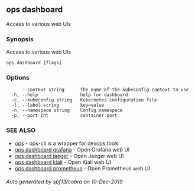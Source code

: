 ## ops dashboard

Access to various web UIs

### Synopsis

Access to various web UIs

```
ops dashboard [flags]
```

### Options

```
      --context string      The name of the kubeconfig context to use
  -h, --help                help for dashboard
  -c, --kubeconfig string   Kubernetes configuration file
  -l, --label string        key=value
  -n, --namespace string    Config namespace
  -p, --port int            container port
```

### SEE ALSO

* [ops](ops.md)	 - ops-cli is a wrapper for devops tools
* [ops dashboard grafana](ops_dashboard_grafana.md)	 - Open Grafana web UI
* [ops dashboard jaeger](ops_dashboard_jaeger.md)	 - Open Jaeger web UI
* [ops dashboard kiali](ops_dashboard_kiali.md)	 - Open Kiali web UI
* [ops dashboard prometheus](ops_dashboard_prometheus.md)	 - Open Prometheus web UI

###### Auto generated by spf13/cobra on 10-Dec-2019
